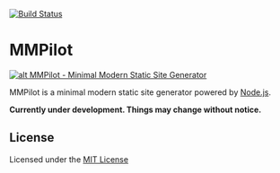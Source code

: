 [![Build Status](https://travis-ci.org/kunruch/mmpilot.svg?branch=master)](https://travis-ci.org/kunruch/mmpilot)

# MMPilot

[![alt MMPilot - Minimal Modern Static Site Generator](https://mmpilot.kunruchcreations.com/img/mmpilot-featured.png "MMPilot - Minimal Modern Static Site Generator")](https://mmpilot.kunruchcreations.com/)

MMPilot is a minimal modern static site generator powered by [Node.js](https://nodejs.org).

**Currently under development. Things may change without notice.**

## License

Licensed under the [MIT License](https://github.com/kunruch/mmpilot/blob/master/LICENSE.md)
